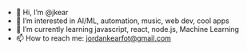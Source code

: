 - 👋 Hi, I’m @jkear
- 👀 I’m interested in AI/ML, automation, music, web dev, cool apps
- 🌱 I’m currently learning javascript, react, node.js, Machine Learning 
- 📫 How to reach me: jordankearfot@gmail.com

<!---
jkear/jkear is a ✨ special ✨ repository because its `README.md` (this file) appears on your GitHub profile.
You can click the Preview link to take a look at your changes.
--->
